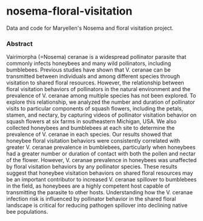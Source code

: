 # nosema-floral-visitation
Data and code for Maryellen's Nosema and floral visitation project.


### Abstract
Vairimorpha (=Nosema) ceranae is a widespread pollinator parasite that commonly infects honeybees and many wild pollinators, including bumblebees. Previous studies have shown that V. ceranae can be transmitted between individuals and among different species through visitation to shared floral resources. However, the relationship between floral visitation behaviors of pollinators in the natural environment and the prevalence of V. ceranae among multiple species has not been explored. To explore this relationship, we analyzed the number and duration of pollinator visits to particular components of squash flowers, including the petals, stamen, and nectary, by capturing videos of pollinator visitation behavior on squash flowers at six farms in southeastern Michigan, USA. We also collected honeybees and bumblebees at each site to determine the prevalence of V. ceranae in each species. Our results showed that honeybee floral visitation behaviors were consistently correlated with greater V. ceranae prevalence in bumblebees, particularly when honeybees had a greater number or duration of contact with both the pollen and nectar of the flower. However, V. ceranae prevalence in honeybees was unaffected by floral visitation behaviors by any pollinator species. These results suggest that honeybee visitation behaviors on shared floral resources may be an important contributor to increased V. ceranae spillover to bumblebees in the field, as honeybees are a highly competent host capable of transmitting the parasite to other hosts. Understanding how the V. ceranae infection risk is influenced by pollinator behavior in the shared floral landscape is critical for reducing pathogen spillover into declining native bee populations.
